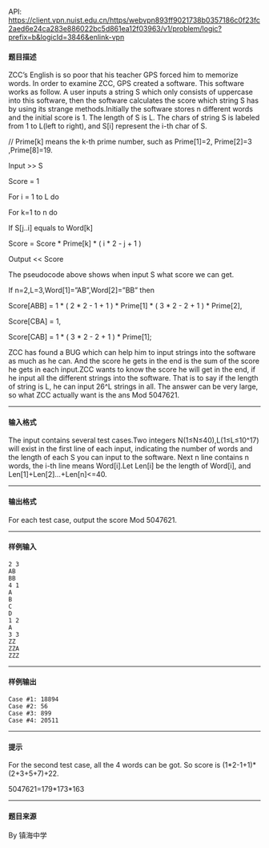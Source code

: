 API: https://client.vpn.nuist.edu.cn/https/webvpn893ff9021738b0357186c0f23fc2aed6e24ca283e886022bc5d861ea12f03963/v1/problem/logic?prefix=b&logicId=3846&enlink-vpn

#### 题目描述

ZCC’s English is so poor that his teacher GPS forced him to memorize words. In order to examine ZCC, GPS created a software. This software works as follow. A user inputs a string S which only consists of uppercase into this software, then the software calculates the score which string S has by using its strange methods.Initially the software stores n different words and the initial score is 1. The length of S is L. The chars of string S is labeled from 1 to L(left to right), and S\[i\] represent the i-th char of S. 

// Prime\[k\] means the k-th prime number, such as Prime\[1\]=2, Prime\[2\]=3 ,Prime\[8\]=19.

Input >> S

Score = 1

For i = 1 to L do

For k=1 to n do

If S\[j..i\] equals to Word\[k\]

Score = Score \* Prime\[k\] \* ( i \* 2 - j + 1 )

Output << Score

The pseudocode above shows when input S what score we can get.

If n=2,L=3,Word\[1\]=”AB”,Word\[2\]=”BB” then 

Score\[ABB\] = 1 \* ( 2 \* 2 - 1 + 1 ) \* Prime\[1\] \* ( 3 \* 2 - 2 + 1 ) \* Prime\[2\],

Score\[CBA\] = 1,

Score\[CAB\] = 1 \* ( 3 \* 2 - 2 + 1 ) \* Prime\[1\];

ZCC has found a BUG which can help him to input strings into the software as much as he can. And the score he gets in the end is the sum of the score he gets in each input.ZCC wants to know the score he will get in the end, if he input all the different strings into the software. That is to say if the length of string is L, he can input 26^L strings in all. The answer can be very large, so what ZCC actually want is the ans Mod 5047621.

---

#### 输入格式

The input contains several test cases.Two integers N(1≤N≤40),L(1≤L≤10^17) will exist in the first line of each input, indicating the number of words and the length of each S you can input to the software. Next n line contains n words, the i-th line means Word\[i\].Let Len\[i\] be the length of Word\[i\], and Len\[1\]+Len\[2\]…+Len\[n\]<=40.

---

#### 输出格式

For each test case, output the score Mod 5047621.

---

#### 样例输入
```
2 3
AB
BB
4 1
A
B
C
D
1 2
A
3 3
ZZ
ZZA
ZZZ
```

---

#### 样例输出
```
Case #1: 18894
Case #2: 56
Case #3: 899
Case #4: 20511
```

---

#### 提示

For the second test case, all the 4 words can be got. So score is (1\*2-1+1)\*(2+3+5+7)+22.

5047621=179\*173\*163

---

#### 题目来源

By 镇海中学